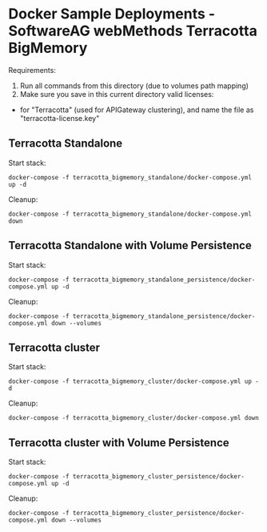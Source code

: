 # Docker Sample Deployments - SoftwareAG webMethods Terracotta BigMemory

Requirements: 

1) Run all commands from this directory (due to volumes path mapping)
2) Make sure you save in this current directory valid licenses:
 - for "Terracotta" (used for APIGateway clustering), and name the file as "terracotta-license.key"

## Terracotta Standalone

Start stack:

```
docker-compose -f terracotta_bigmemory_standalone/docker-compose.yml up -d
```

Cleanup:

```
docker-compose -f terracotta_bigmemory_standalone/docker-compose.yml down
```

## Terracotta Standalone with Volume Persistence

Start stack:

```
docker-compose -f terracotta_bigmemory_standalone_persistence/docker-compose.yml up -d
```

Cleanup:

```
docker-compose -f terracotta_bigmemory_standalone_persistence/docker-compose.yml down --volumes
```

## Terracotta cluster

Start stack:

```
docker-compose -f terracotta_bigmemory_cluster/docker-compose.yml up -d
```

Cleanup:

```
docker-compose -f terracotta_bigmemory_cluster/docker-compose.yml down
```

## Terracotta cluster with Volume Persistence

Start stack:

```
docker-compose -f terracotta_bigmemory_cluster_persistence/docker-compose.yml up -d
```

Cleanup:

```
docker-compose -f terracotta_bigmemory_cluster_persistence/docker-compose.yml down --volumes
```